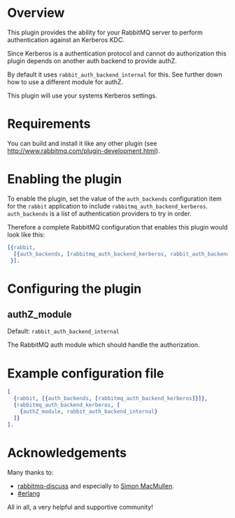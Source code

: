 Overview
========

This plugin provides the ability for your RabbitMQ server to perform
authentication against an Kerberos KDC.

Since Kerberos is a authentication protocol and cannot do authorization
this plugin depends on another auth backend to provide authZ.

By default it uses ```rabbit_auth_backend_internal``` for this. See further
down how to use a different module for authZ.

This plugin will use your systems Kerberos settings.

Requirements
============

You can build and install it like any other plugin (see
http://www.rabbitmq.com/plugin-development.html).

Enabling the plugin
===================

To enable the plugin, set the value of the ```auth_backends``` configuration item
for the ```rabbit``` application to include ```rabbitmq_auth_backend_kerberos```.
```auth_backends``` is a list of authentication providers to try in order.

Therefore a complete RabbitMQ configuration that enables this plugin would
look like this:

```erlang
[{rabbit,
  [{auth_backends, [rabbitmq_auth_backend_kerberos, rabbit_auth_backend_internal]}]
 }].
```

Configuring the plugin
======================

authZ\_module
-------

Default: ```rabbit_auth_backend_internal```

The RabbitMQ auth module which should handle the authorization.

Example configuration file
==========================

```erlang
[
  {rabbit, [{auth_backends, [rabbitmq_auth_backend_kerberos]}]},
  {rabbitmq_auth_backend_kerberos, [
    {authZ_module, rabbit_auth_backend_internal}
  ]}
].
```

Acknowledgements
================

Many thanks to:

* [rabbitmq-discuss](https://lists.rabbitmq.com/cgi-bin/mailman/listinfo/rabbitmq-discuss)
and especially to [Simon MacMullen](https://github.com/simonmacmullen).
* [#erlang](irc://irc.freenode.net/erlang)

All in all, a very helpful and supportive community!
